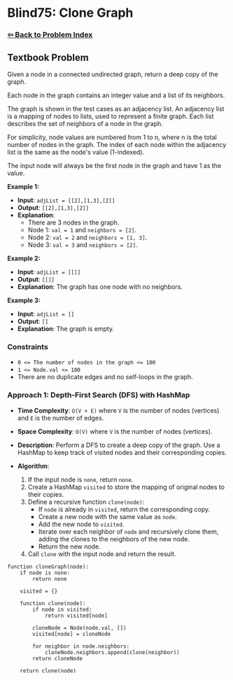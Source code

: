 # Blind75: Clone Graph

### [⇦ Back to Problem Index](../../index.md)

## Textbook Problem

Given a node in a connected undirected graph, return a deep copy of the graph.

Each node in the graph contains an integer value and a list of its neighbors.

The graph is shown in the test cases as an adjacency list. An adjacency list is a mapping of nodes to lists, used to represent a finite graph. Each list describes the set of neighbors of a node in the graph.

For simplicity, node values are numbered from 1 to n, where n is the total number of nodes in the graph. The index of each node within the adjacency list is the same as the node's value (1-indexed).

The input node will always be the first node in the graph and have 1 as the value.

**Example 1:**

-   **Input**: `adjList = [[2],[1,3],[2]]`
-   **Output**: `[[2],[1,3],[2]]`
-   **Explanation**:
    -   There are 3 nodes in the graph.
    -   Node 1: `val = 1` and `neighbors = [2]`.
    -   Node 2: `val = 2` and `neighbors = [1, 3]`.
    -   Node 3: `val = 3` and `neighbors = [2]`.

**Example 2:**

-   **Input**: `adjList = [[]]`
-   **Output**: `[[]]`
-   **Explanation**: The graph has one node with no neighbors.

**Example 3:**

-   **Input**: `adjList = []`
-   **Output**: `[]`
-   **Explanation**: The graph is empty.

### Constraints

-   `0 <= The number of nodes in the graph <= 100`
-   `1 <= Node.val <= 100`
-   There are no duplicate edges and no self-loops in the graph.

### Approach 1: Depth-First Search (DFS) with HashMap

-   **Time Complexity**: `O(V + E)` where `V` is the number of nodes (vertices) and `E` is the number of edges.
-   **Space Complexity**: `O(V)` where `V` is the number of nodes (vertices).
-   **Description**: Perform a DFS to create a deep copy of the graph. Use a HashMap to keep track of visited nodes and their corresponding copies.
-   **Algorithm**:

    1.  If the input node is `none`, return `none`.
    2.  Create a HashMap `visited` to store the mapping of original nodes to their copies.
    3.  Define a recursive function `clone(node)`:
        -   If `node` is already in `visited`, return the corresponding copy.
        -   Create a new node with the same value as `node`.
        -   Add the new node to `visited`.
        -   Iterate over each neighbor of `node` and recursively clone them, adding the clones to the neighbors of the new node.
        -   Return the new node.
    4.  Call `clone` with the input node and return the result.

```pseudo
function cloneGraph(node):
	if node is none:
		return none

	visited = {}

	function clone(node):
		if node in visited:
			return visited[node]

		cloneNode = Node(node.val, [])
		visited[node] = cloneNode

		for neighbor in node.neighbors:
			cloneNode.neighbors.append(clone(neighbor))
		return cloneNode

	return clone(node)
```
